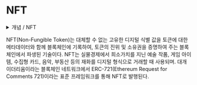 # NFT

<details>

<summary>개념 / NFT</summary>



</details>

NFT(Non-Fungible Token)는 대체할 수 없는 고유한 디지털 식별 값을 토큰에 대한 메타데이터와 함께 블록체인에 기록하여, 토큰의 진위 및 소유권을 증명하여 주는 블록체인에서 파생된 기술이다. NFT는 실물경제에서 희소가치를 지닌 예술 작품, 게임 아이템, 수집형 카드, 음악, 부동산 등의 재화를 디지털 형식으로 거래할 때 사용되며. 대개 이더리움이라는 블록체인 네트워크에서 ERC-721(Ethereum Request for Comments 721)이라는 표준 프레임워크를 통해 NFT로 발행된다.

